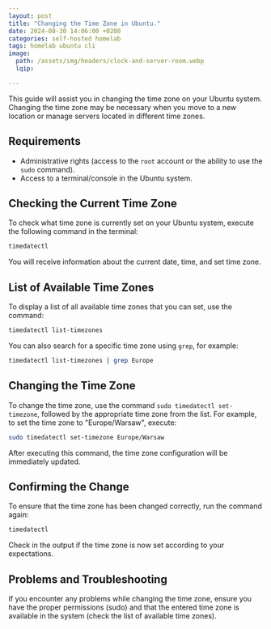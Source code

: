 ```yaml
---
layout: post
title: "Changing the Time Zone in Ubuntu."
date: 2024-08-30 14:06:00 +0200
categories: self-hosted homelab
tags: homelab ubuntu cli
image:
  path: /assets/img/headers/clock-and-server-room.webp
  lqip: 

---
```


This guide will assist you in changing the time zone on your Ubuntu system. Changing the time zone may be necessary when you move to a new location or manage servers located in different time zones.


## Requirements

- Administrative rights (access to the `root` account or the ability to use the `sudo` command).
- Access to a terminal/console in the Ubuntu system.


## Checking the Current Time Zone

To check what time zone is currently set on your Ubuntu system, execute the following command in the terminal:

```bash
timedatectl
```

You will receive information about the current date, time, and set time zone.


## List of Available Time Zones

To display a list of all available time zones that you can set, use the command:

```bash
timedatectl list-timezones
```

You can also search for a specific time zone using `grep`, for example:

```bash
timedatectl list-timezones | grep Europe
```


## Changing the Time Zone

To change the time zone, use the command `sudo timedatectl set-timezone`, followed by the appropriate time zone from the list. For example, to set the time zone to "Europe/Warsaw", execute:

```bash
sudo timedatectl set-timezone Europe/Warsaw
```

After executing this command, the time zone configuration will be immediately updated.

## Confirming the Change

To ensure that the time zone has been changed correctly, run the command again:

```bash
timedatectl
```

Check in the output if the time zone is now set according to your expectations.

## Problems and Troubleshooting

If you encounter any problems while changing the time zone, ensure you have the proper permissions (sudo) and that the entered time zone is available in the system (check the list of available time zones).